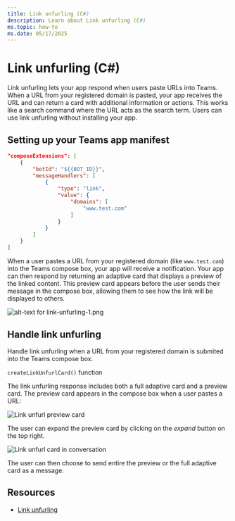 ```yaml
---
title: Link unfurling (C#)
description: Learn about Link unfurling (C#)
ms.topic: how-to
ms.date: 05/17/2025
---
```

# Link unfurling (C#)

Link unfurling lets your app respond when users paste URLs into Teams. When a URL from your registered domain is pasted, your app receives the URL and can return a card with additional information or actions. This works like a search command where the URL acts as the search term. Users can use link unfurling without installing your app.

## Setting up your Teams app manifest


```json
"composeExtensions": [
    {
        "botId": "${{BOT_ID}}",
        "messageHandlers": [
            {
                "type": "link",
                "value": {
                    "domains": [
                        "www.test.com"
                    ]
                }
            }
        ]
    }
]
```


When a user pastes a URL from your registered domain (like `www.test.com`) into the Teams compose box, your app will receive a notification. Your app can then respond by returning an adaptive card that displays a preview of the linked content. This preview card appears before the user sends their message in the compose box, allowing them to see how the link will be displayed to others.

![alt-text for link-unfurling-1.png](~/assets/diagrams/link-unfurling-1.png)

## Handle link unfurling

Handle link unfurling when a URL from your registered domain is submited into the Teams compose box.

<FileCodeBlock
    lang="typescript"
    src="/generated-snippets/ts/index.snippet.message-ext-query-link.ts"
/>

`createLinkUnfurlCard()` function

<FileCodeBlock
    lang="typescript"
    src="/generated-snippets/ts/card.snippet.message-ext-create-link-unfurl-card.ts"
/>

The link unfurling response includes both a full adaptive card and a preview card. The preview card appears in the compose box when a user pastes a URL:

![Link unfurl preview card](/screenshots/link-unfurl-preview.png)

The user can expand the preview card by clicking on the _expand_ button on the top right.

![Link unfurl card in conversation](/screenshots/link-unfurl-card.png)

The user can then choose to send entire the preview or the full adaptive card as a message.

## Resources

- [Link unfurling](/microsoftteams/platform/messaging-extensions/how-to/link-unfurling?tabs=desktop%2Cjson%2Cadvantages)
